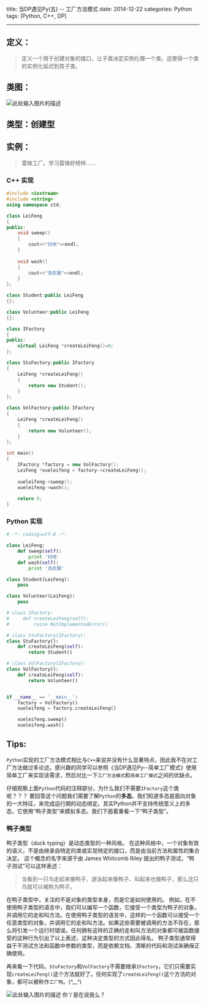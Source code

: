 title: 当DP遇见Py(五) -- 工厂方法模式
date: 2014-12-22
categories: Python
tags: [Python, C++, DP]

---

## 定义：
> 定义一个用于创建对象的接口，让子类决定实例化哪一个类。这使得一个类的实例化延迟到其子类。

## 类图：
![此处输入图片的描述][1]

## 类型：创建型

<!-- more -->

## 实例：
> 雷锋工厂。学习雷锋好榜样……

### C++ 实现
```C++
#include <iostream>
#include <string>
using namespace std;

class LeiFeng
{
public:
    void sweep()
    {
        cout<<"扫地"<<endl;
    }
    
    void wash()
    {
        cout<<"洗衣服"<<endl;
    }
}; 

class Student:public LeiFeng
{};

class Volunteer:public LeiFeng
{};

class IFactory
{
public:
    virtual LeiFeng *createLeiFeng()=0;
};

class StuFactory:public IFactory
{
    LeiFeng *createLeiFeng()
    {
        return new Student();
    }
};

class VolFactory:public IFactory
{
    LeiFeng *createLeiFeng()
    {
        return new Volunteer();
    }
};

int main()
{
    IFactory *factory = new VolFactory();
    LeiFeng *xueleifeng = factory->createLeiFeng();
    
    xueleifeng->sweep();
    xueleifeng->wash();
    
    return 0;
}
```

### Python 实现
```python
# -*- coding=utf-8 -*-

class LeiFeng:
    def sweep(self):
        print '扫地'
    def wash(self):
        print '洗衣服'

class Student(LeiFeng):
    pass

class Volunteer(LeiFeng):
    pass

# class IFactory:
#     def createLeiFeng(self):
#         raise NotImplementedError()

# class StuFactory(IFactory):
class StuFactory():
    def createLeiFeng(self):
        return Student()

# class VolFactory(IFactory):
class VolFactory():
    def createLeiFeng(self):
        return Volunteer()


if __name__ == '__main__':
    factory = VolFactory()
    xueleifeng = factory.createLeiFeng()

    xueleifeng.sweep()
    xueleifeng.wash()
```

## Tips:

`Python`实现的工厂方法模式相比与`C++`来说并没有什么显著特点，因此我不在对工厂方法做过多论述。感兴趣的同学可以参照《当DP遇见Py--简单工厂模式》使用简单工厂来实现该需求，然后对比一下`工厂方法模式`和`简单工厂模式`之间的优缺点。

仔细观察上面`Python`代码的注释部分，为什么我们不需要`IFactory`这个类呢？？？
要回答这个问题我们需要了解`Python`的**多态**。我们知道多态是面向对象的一大特征，来完成运行期的动态绑定。其实Python并不支持传统意义上的多态，它使用“鸭子类型”来模拟多态。我们下面着重看一下“鸭子类型”。

### 鸭子类型
鸭子类型（duck typing）是动态类型的一种风格。
在这种风格中，一个对象有效的语义，不是由继承自特定的类或实现特定的接口，而是由当前方法和属性的集合决定。
这个概念的名字来源于由 James Whitcomb Riley 提出的鸭子测试，“鸭子测试”可以这样表述：

> 当看到一只鸟走起来像鸭子、游泳起来像鸭子、叫起来也像鸭子，那么这只鸟就可以被称为鸭子。

在鸭子类型中，关注的不是对象的类型本身，而是它是如何使用的。
例如，在不使用鸭子类型的语言中，我们可以编写一个函数，它接受一个类型为鸭子的对象，并调用它的走和叫方法。在使用鸭子类型的语言中，这样的一个函数可以接受一个任意类型的对象，并调用它的走和叫方法。如果这些需要被调用的方法不存在，那么将引发一个运行时错误。任何拥有这样的正确的走和叫方法的对象都可被函数接受的这种行为引出了以上表述，这种决定类型的方式因此得名。
鸭子类型通常得益于不测试方法和函数中参数的类型，而是依赖文档、清晰的代码和测试来确保正确使用。

再来看一下代码，`StuFactory`和`VolFactory`不需要继承`IFactory`，它们只需要实现`createLeiFeng()`这个方法就好了。任何实现了`createLeiFeng()`这个方法的对象，都可以被称作`工厂鸭`。(*^__^*) 

![此处输入图片的描述][2]    你丫是在说我么？


  [1]: http://images.cnblogs.com/cnblogs_com/wuyuegb2312/468244/o_ch5.%E5%B7%A5%E5%8E%82%E6%A8%A1%E5%BC%8F.png
  [2]: http://img4.duitang.com/uploads/blog/201401/04/20140104141143_R4rJx.gif